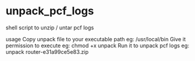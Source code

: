 # unpack_pcf_logs
shell script to unzip / untar  pcf logs

usage
Copy unpack file to your executable path eg: /usr/local/bin 
Give it permission to execute  eg: chmod +x unpack
Run it to unpack pcf logs eg: unpack router-e31a99ce5e83.zip
